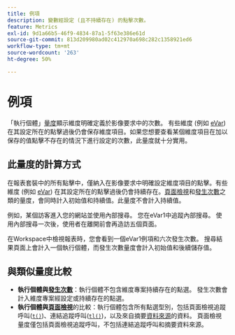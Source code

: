 ```yaml
---
title: 例項
description: 變數經設定 (且不持續存在) 的點擊次數。
feature: Metrics
exl-id: 9d1a66b5-46f9-4834-87a1-5f63e386e61d
source-git-commit: 813d209980ad02c412970a698c282c1358921ed6
workflow-type: tm+mt
source-wordcount: '263'
ht-degree: 50%

---
```


# 例項

「執行個體」[量度](overview.md)顯示維度明確定義於影像要求中的次數。 有些維度 (例如 [eVar](../dimensions/evar.md)) 在其設定所在的點擊過後仍會保存維度項目。如果您想要查看某個維度項目在加以保存的值點擊不存在的情況下進行設定的次數，此量度就十分實用。

## 此量度的計算方式

在報表套裝中的所有點擊中，僅納入在影像要求中明確設定維度項目的點擊。有些維度 (例如 [eVar](../dimensions/evar.md)) 在其設定所在的點擊過後仍會持續存在。[頁面檢視](page-views.md)和[發生次數](occurrences.md)之類的量度，會同時計入初始值和持續值。此量度不會計入持續值。

例如，某個訪客進入您的網站並使用內部搜尋。 您在eVar1中追蹤內部搜尋。 使用內部搜尋一次後，使用者在離開前會再造訪五個頁面。

在Workspace中檢視報表時，您會看到一個eVar1例項和六次發生次數。 搜尋結果頁面上會計入一個執行個體，而發生次數量度會計入初始值和後續儲存值。

## 與類似量度比較

* **執行個體與[發生次數](occurrences.md)**：執行個體不包含維度專案持續存在的點選。 發生次數會計入維度專案經設定或持續存在的點選。
* **執行個體與[頁面檢視](page-views.md)**&#x200B;的比較：執行個體包含所有點選型別，包括頁面檢視追蹤呼叫([`t()`](/help/implement/vars/functions/t-method.md))、連結追蹤呼叫([`tl()`](/help/implement/vars/functions/tl-method.md))，以及來自摘要[資料來源](/help/import/data-sources/overview.md)的資料。 頁面檢視量度僅包括頁面檢視追蹤呼叫，不包括連結追蹤呼叫和摘要資料來源。
